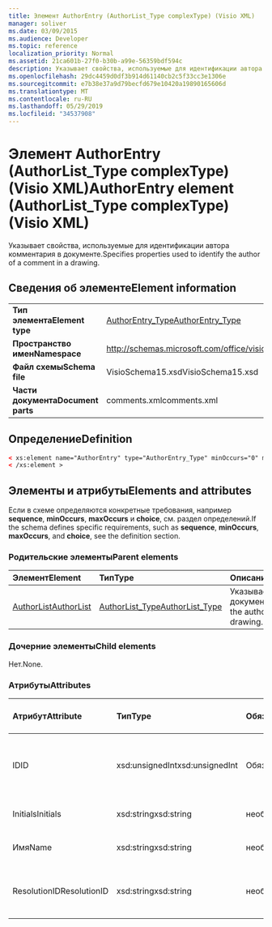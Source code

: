 ```yaml
---
title: Элемент AuthorEntry (AuthorList_Type complexType) (Visio XML)
manager: soliver
ms.date: 03/09/2015
ms.audience: Developer
ms.topic: reference
localization_priority: Normal
ms.assetid: 21ca601b-27f0-b30b-a99e-56359bdf594c
description: Указывает свойства, используемые для идентификации автора комментария в документе.
ms.openlocfilehash: 29dc4459d0df3b914d61140cb2c5f33cc3e1306e
ms.sourcegitcommit: e7b38e37a9d79becfd679e10420a19890165606d
ms.translationtype: MT
ms.contentlocale: ru-RU
ms.lasthandoff: 05/29/2019
ms.locfileid: "34537908"
---
```

# <a name="authorentry-element-authorlist_type-complextype-visio-xml"></a><span data-ttu-id="6b25d-103">Элемент AuthorEntry (AuthorList_Type complexType) (Visio XML)</span><span class="sxs-lookup"><span data-stu-id="6b25d-103">AuthorEntry element (AuthorList_Type complexType) (Visio XML)</span></span>

<span data-ttu-id="6b25d-104">Указывает свойства, используемые для идентификации автора комментария в документе.</span><span class="sxs-lookup"><span data-stu-id="6b25d-104">Specifies properties used to identify the author of a comment in a drawing.</span></span>
  
## <a name="element-information"></a><span data-ttu-id="6b25d-105">Сведения об элементе</span><span class="sxs-lookup"><span data-stu-id="6b25d-105">Element information</span></span>

|||
|:-----|:-----|
|<span data-ttu-id="6b25d-106">**Тип элемента**</span><span class="sxs-lookup"><span data-stu-id="6b25d-106">**Element type**</span></span> <br/> |[<span data-ttu-id="6b25d-107">AuthorEntry_Type</span><span class="sxs-lookup"><span data-stu-id="6b25d-107">AuthorEntry_Type</span></span>](authorentry_type-complextypevisio-xml.md) <br/> |
|<span data-ttu-id="6b25d-108">**Пространство имен**</span><span class="sxs-lookup"><span data-stu-id="6b25d-108">**Namespace**</span></span> <br/> |http://schemas.microsoft.com/office/visio/2012/main  <br/> |
|<span data-ttu-id="6b25d-109">**Файл схемы**</span><span class="sxs-lookup"><span data-stu-id="6b25d-109">**Schema file**</span></span> <br/> |<span data-ttu-id="6b25d-110">VisioSchema15.xsd</span><span class="sxs-lookup"><span data-stu-id="6b25d-110">VisioSchema15.xsd</span></span>  <br/> |
|<span data-ttu-id="6b25d-111">**Части документа**</span><span class="sxs-lookup"><span data-stu-id="6b25d-111">**Document parts**</span></span> <br/> |<span data-ttu-id="6b25d-112">comments.xml</span><span class="sxs-lookup"><span data-stu-id="6b25d-112">comments.xml</span></span>  <br/> |
   
## <a name="definition"></a><span data-ttu-id="6b25d-113">Определение</span><span class="sxs-lookup"><span data-stu-id="6b25d-113">Definition</span></span>

```XML
< xs:element name="AuthorEntry" type="AuthorEntry_Type" minOccurs="0" maxOccurs="unbounded" >
< /xs:element >
```

## <a name="elements-and-attributes"></a><span data-ttu-id="6b25d-114">Элементы и атрибуты</span><span class="sxs-lookup"><span data-stu-id="6b25d-114">Elements and attributes</span></span>

<span data-ttu-id="6b25d-115">Если в схеме определяются конкретные требования, например **sequence**, **minOccurs**, **maxOccurs** и **choice**, см. раздел определений.</span><span class="sxs-lookup"><span data-stu-id="6b25d-115">If the schema defines specific requirements, such as **sequence**, **minOccurs**, **maxOccurs**, and **choice**, see the definition section.</span></span> 
  
### <a name="parent-elements"></a><span data-ttu-id="6b25d-116">Родительские элементы</span><span class="sxs-lookup"><span data-stu-id="6b25d-116">Parent elements</span></span>

|<span data-ttu-id="6b25d-117">**Элемент**</span><span class="sxs-lookup"><span data-stu-id="6b25d-117">**Element**</span></span>|<span data-ttu-id="6b25d-118">**Тип**</span><span class="sxs-lookup"><span data-stu-id="6b25d-118">**Type**</span></span>|<span data-ttu-id="6b25d-119">**Описание**</span><span class="sxs-lookup"><span data-stu-id="6b25d-119">**Description**</span></span>|
|:-----|:-----|:-----|
|[<span data-ttu-id="6b25d-120">AuthorList</span><span class="sxs-lookup"><span data-stu-id="6b25d-120">AuthorList</span></span>](authorlist-element-comments_type-complextypevisio-xml.md) <br/> |[<span data-ttu-id="6b25d-121">AuthorList_Type</span><span class="sxs-lookup"><span data-stu-id="6b25d-121">AuthorList_Type</span></span>](authorlist_type-complextypevisio-xml.md) <br/> |<span data-ttu-id="6b25d-122">Указывает авторов в документе.</span><span class="sxs-lookup"><span data-stu-id="6b25d-122">Specifies the authors in a drawing.</span></span>  <br/> |
   
### <a name="child-elements"></a><span data-ttu-id="6b25d-123">Дочерние элементы</span><span class="sxs-lookup"><span data-stu-id="6b25d-123">Child elements</span></span>

<span data-ttu-id="6b25d-124">Нет.</span><span class="sxs-lookup"><span data-stu-id="6b25d-124">None.</span></span>
  
### <a name="attributes"></a><span data-ttu-id="6b25d-125">Атрибуты</span><span class="sxs-lookup"><span data-stu-id="6b25d-125">Attributes</span></span>

|<span data-ttu-id="6b25d-126">**Атрибут**</span><span class="sxs-lookup"><span data-stu-id="6b25d-126">**Attribute**</span></span>|<span data-ttu-id="6b25d-127">**Тип**</span><span class="sxs-lookup"><span data-stu-id="6b25d-127">**Type**</span></span>|<span data-ttu-id="6b25d-128">**Обязательный**</span><span class="sxs-lookup"><span data-stu-id="6b25d-128">**Required**</span></span>|<span data-ttu-id="6b25d-129">**Описание**</span><span class="sxs-lookup"><span data-stu-id="6b25d-129">**Description**</span></span>|<span data-ttu-id="6b25d-130">**Возможные значения**</span><span class="sxs-lookup"><span data-stu-id="6b25d-130">**Possible values**</span></span>|
|:-----|:-----|:-----|:-----|:-----|
|<span data-ttu-id="6b25d-131">ID</span><span class="sxs-lookup"><span data-stu-id="6b25d-131">ID</span></span>  <br/> |<span data-ttu-id="6b25d-132">xsd:unsignedInt</span><span class="sxs-lookup"><span data-stu-id="6b25d-132">xsd:unsignedInt</span></span>  <br/> |<span data-ttu-id="6b25d-133">Обязательный</span><span class="sxs-lookup"><span data-stu-id="6b25d-133">required</span></span>  <br/> |<span data-ttu-id="6b25d-134">Одно основанное на значении, идентифицирует автора.</span><span class="sxs-lookup"><span data-stu-id="6b25d-134">A one-based value that identifies the author.</span></span>  <br/> |<span data-ttu-id="6b25d-135">Значения типа xsd:unsignedInt.</span><span class="sxs-lookup"><span data-stu-id="6b25d-135">Values of the xsd:unsignedInt type.</span></span>  <br/> |
|<span data-ttu-id="6b25d-136">Initials</span><span class="sxs-lookup"><span data-stu-id="6b25d-136">Initials</span></span>  <br/> |<span data-ttu-id="6b25d-137">xsd:string</span><span class="sxs-lookup"><span data-stu-id="6b25d-137">xsd:string</span></span>  <br/> |<span data-ttu-id="6b25d-138">необязательный</span><span class="sxs-lookup"><span data-stu-id="6b25d-138">optional</span></span>  <br/> |<span data-ttu-id="6b25d-139">Инициалы автора.</span><span class="sxs-lookup"><span data-stu-id="6b25d-139">The initials of the author.</span></span>  <br/> |<span data-ttu-id="6b25d-140">Значения типа xsd:string.</span><span class="sxs-lookup"><span data-stu-id="6b25d-140">Values of the xsd:string type.</span></span>  <br/> |
|<span data-ttu-id="6b25d-141">Имя</span><span class="sxs-lookup"><span data-stu-id="6b25d-141">Name</span></span>  <br/> |<span data-ttu-id="6b25d-142">xsd:string</span><span class="sxs-lookup"><span data-stu-id="6b25d-142">xsd:string</span></span>  <br/> |<span data-ttu-id="6b25d-143">необязательный</span><span class="sxs-lookup"><span data-stu-id="6b25d-143">optional</span></span>  <br/> |<span data-ttu-id="6b25d-144">Имя автора.</span><span class="sxs-lookup"><span data-stu-id="6b25d-144">The name of the author.</span></span>  <br/> |<span data-ttu-id="6b25d-145">Значения типа xsd:string.</span><span class="sxs-lookup"><span data-stu-id="6b25d-145">Values of the xsd:string type.</span></span>  <br/> |
|<span data-ttu-id="6b25d-146">ResolutionID</span><span class="sxs-lookup"><span data-stu-id="6b25d-146">ResolutionID</span></span>  <br/> |<span data-ttu-id="6b25d-147">xsd:string</span><span class="sxs-lookup"><span data-stu-id="6b25d-147">xsd:string</span></span>  <br/> |<span data-ttu-id="6b25d-148">необязательный</span><span class="sxs-lookup"><span data-stu-id="6b25d-148">optional</span></span>  <br/> |<span data-ttu-id="6b25d-149">Уникальный идентификатор автора.</span><span class="sxs-lookup"><span data-stu-id="6b25d-149">A unique identifier for the author.</span></span>  <br/> |<span data-ttu-id="6b25d-150">Значения типа xsd:string.</span><span class="sxs-lookup"><span data-stu-id="6b25d-150">Values of the xsd:string type.</span></span>  <br/> |
   

